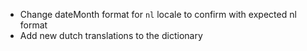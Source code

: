 - Change dateMonth format for `nl` locale to confirm with expected nl format
- Add new dutch translations to the dictionary
